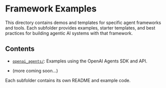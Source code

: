 # Framework Examples

This directory contains demos and templates for specific agent frameworks and tools. Each subfolder provides examples, starter templates, and best practices for building agentic AI systems with that framework.

## Contents

- [`openai_agents/`](./openai_agents/README.md): Examples using the OpenAI Agents SDK and API.
<!-- - `crewai/`: Orchestration and collaboration with CrewAI.
- `langgraph/`: Workflows and graph-based agent flows with LangGraph.
- `llama_index/`: Integrations and workflows using LlamaIndex.
- `chainlit/`: UI demos and chat interfaces for agentic systems. -->
- (more coming soon...)

Each subfolder contains its own README and example code. 